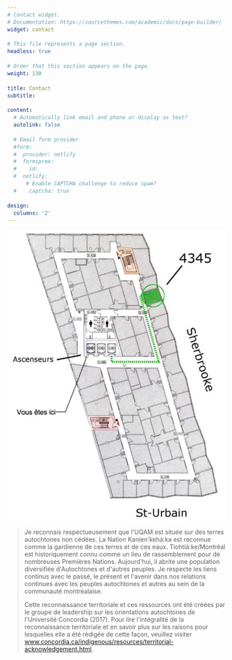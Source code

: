 ```yaml
---
# Contact widget.
# Documentation: https://sourcethemes.com/academic/docs/page-builder/
widget: contact

# This file represents a page section.
headless: true

# Order that this section appears on the page.
weight: 130

title: Contact
subtitle:

content:
  # Automatically link email and phone or display as text?
  autolink: false
  
  # Email form provider
  #form:
  #  provider: netlify
  #  formspree:
  #    id:
  #  netlify:
      # Enable CAPTCHA challenge to reduce spam?
  #    captcha: true
  
design:
  columns: '2'
---
```


![SU](SU.jpg)

> Je reconnais respectueusement que l'UQAM est située sur des terres autochtones non cédées. La Nation Kanien'kehá:ka est reconnue comme la gardienne de ces terres et de ces eaux. Tiohtià:ke/Montréal est historiquement connu comme un lieu de rassemblement pour de nombreuses Premières Nations. Aujourd'hui, il abrite une population diversifiée d'Autochtones et d'autres peuples. Je respecte les liens continus avec le passé, le présent et l'avenir dans nos relations continues avec les peuples autochtones et autres au sein de la communauté montréalaise.
>
> Cette reconnaissance territoriale et ces ressources ont été créées par le groupe de leadership sur les orientations autochtones de l'Université Concordia (2017). Pour lire l'intégralité de la reconnaissance territoriale et en savoir plus sur les raisons pour lesquelles elle a été rédigée de cette façon, veuillez visiter www.concordia.ca/indigenous/resources/territorial-acknowledgement.html.
